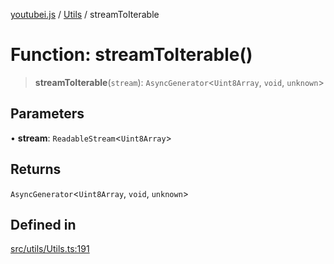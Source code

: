 [youtubei.js](../../../README.md) / [Utils](../README.md) / streamToIterable

# Function: streamToIterable()

> **streamToIterable**(`stream`): `AsyncGenerator`\<`Uint8Array`, `void`, `unknown`\>

## Parameters

• **stream**: `ReadableStream`\<`Uint8Array`\>

## Returns

`AsyncGenerator`\<`Uint8Array`, `void`, `unknown`\>

## Defined in

[src/utils/Utils.ts:191](https://github.com/LuanRT/YouTube.js/blob/e1650e12979e68b9546bc63989f86b651960a10a/src/utils/Utils.ts#L191)
